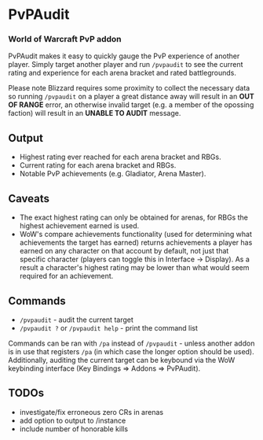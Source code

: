 # PvPAudit
### World of Warcraft PvP addon
PvPAudit makes it easy to quickly gauge the PvP experience of another player. Simply target another player and run `/pvpaudit` to see the current rating and experience for each arena bracket and rated battlegrounds.

Please note Blizzard requires some proximity to collect the necessary data so running `/pvpaudit` on a player a great distance away will result in an **OUT OF RANGE** error, an otherwise invalid target (e.g. a member of the opossing faction) will result in an **UNABLE TO AUDIT** message.

## Output
* Highest rating ever reached for each arena bracket and RBGs.
* Current rating for each arena bracket and RBGs.
* Notable PvP achievements (e.g. Gladiator, Arena Master).

## Caveats
* The exact highest rating can only be obtained for arenas, for RBGs the highest achievement earned is used.
* WoW's compare achievements functionality (used for determining what achievements the target has earned) returns achievements a player has earned on any character on that account by default, not just that specific character (players can toggle this in Interface -> Display). As a result a character's highest rating may be lower than what would seem required for an achievement.

## Commands
* `/pvpaudit` - audit the current target
* `/pvpaudit ?` or `/pvpaudit help` - print the command list

Commands can be ran with `/pa` instead of `/pvpaudit` - unless another addon is in use that registers `/pa` (in which case the longer option should be used). Additionally, auditing the current target can be keybound via the WoW keybinding interface (Key Bindings => Addons => PvPAudit).

## TODOs
* investigate/fix erroneous zero CRs in arenas
* add option to output to /instance
* include number of honorable kills
